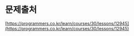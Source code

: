 # 문제출처

[https://programmers.co.kr/learn/courses/30/lessons/12945](https://programmers.co.kr/learn/courses/30/lessons/12945)
